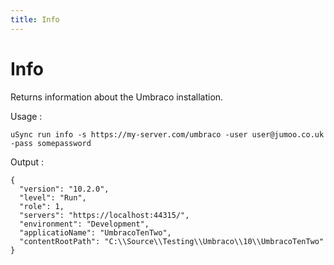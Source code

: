 ```yaml
---
title: Info
---
```


# Info
Returns information about the Umbraco installation. 

Usage :
```
uSync run info -s https://my-server.com/umbraco -user user@jumoo.co.uk -pass somepassword 
```

Output :  
```
{
  "version": "10.2.0",
  "level": "Run",
  "role": 1,
  "servers": "https://localhost:44315/",
  "environment": "Development",
  "applicatioName": "UmbracoTenTwo",
  "contentRootPath": "C:\\Source\\Testing\\Umbraco\\10\\UmbracoTenTwo"
}
```


